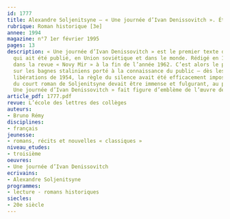 ```yaml
---
id: 1777
title: Alexandre Soljenitsyne – « Une journée d’Ivan Denissovitch ». Étude intégrale  (1/2)
rubrique: Roman historique [3e]
annee: 1994
magazine: n°7 1er février 1995
pages: 13
description: « Une journée d’Ivan Denissovitch » est le premier texte de Soljenitsyne
  qui ait été publié, en Union soviétique et dans le monde. Rédigé en 1959, il paraît
  dans la revue « Novy Mir » à la fin de l’année 1962. C’est alors le premier récit
  sur les bagnes staliniens porté à la connaissance du public – dès les premières
  libérations de 1954, la règle du silence avait été efficacement imposée. Le succès
  du court roman de Soljenitsyne devait être immense et fulgurant, au point que «
  Une journée d’Ivan Denissovitch » fait figure d’emblème de l’œuvre de l’écrivain. 
article_pdf: 1777.pdf
revue: L’école des lettres des collèges
auteurs:
- Bruno Rémy
disciplines:
- français
jeunesse:
- romans, récits et nouvelles « classiques »
niveau_etudes:
- troisième
oeuvres:
- Une journée d’Ivan Denissovitch
ecrivains:
- Alexandre Soljenitsyne
programmes:
- lecture - romans historiques
siecles:
- 20e siècle
---
```

